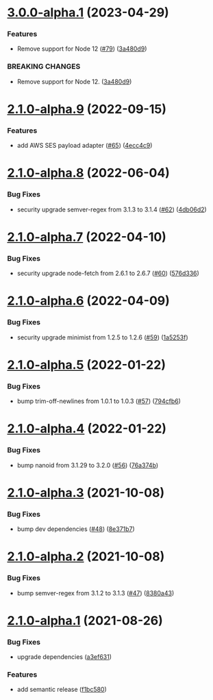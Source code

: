 # [3.0.0-alpha.1](https://github.com/parse-community/parse-server-api-mail-adapter/compare/2.1.0-alpha.9...3.0.0-alpha.1) (2023-04-29)


### Features

* Remove support for Node 12 ([#79](https://github.com/parse-community/parse-server-api-mail-adapter/issues/79)) ([3a480d9](https://github.com/parse-community/parse-server-api-mail-adapter/commit/3a480d98f58be723945cd78e3eaa18a2062af1ed))


### BREAKING CHANGES

* Remove support for Node 12. ([3a480d9](3a480d9))

# [2.1.0-alpha.9](https://github.com/parse-community/parse-server-api-mail-adapter/compare/2.1.0-alpha.8...2.1.0-alpha.9) (2022-09-15)


### Features

* add AWS SES payload adapter ([#65](https://github.com/parse-community/parse-server-api-mail-adapter/issues/65)) ([4ecc4c9](https://github.com/parse-community/parse-server-api-mail-adapter/commit/4ecc4c9a119fbfcfd658dc7b73e28acaceba9c67))

# [2.1.0-alpha.8](https://github.com/parse-community/parse-server-api-mail-adapter/compare/2.1.0-alpha.7...2.1.0-alpha.8) (2022-06-04)


### Bug Fixes

* security upgrade semver-regex from 3.1.3 to 3.1.4 ([#62](https://github.com/parse-community/parse-server-api-mail-adapter/issues/62)) ([4db06d2](https://github.com/parse-community/parse-server-api-mail-adapter/commit/4db06d218f5b4358701c8f8601a271f2da650ca1))

# [2.1.0-alpha.7](https://github.com/mtrezza/parse-server-api-mail-adapter/compare/2.1.0-alpha.6...2.1.0-alpha.7) (2022-04-10)


### Bug Fixes

* security upgrade node-fetch from 2.6.1 to 2.6.7 ([#60](https://github.com/mtrezza/parse-server-api-mail-adapter/issues/60)) ([576d336](https://github.com/mtrezza/parse-server-api-mail-adapter/commit/576d3365c296adfb0ccd5706d56fae6477f1946c))

# [2.1.0-alpha.6](https://github.com/mtrezza/parse-server-api-mail-adapter/compare/2.1.0-alpha.5...2.1.0-alpha.6) (2022-04-09)


### Bug Fixes

* security upgrade minimist from 1.2.5 to 1.2.6 ([#59](https://github.com/mtrezza/parse-server-api-mail-adapter/issues/59)) ([1a5253f](https://github.com/mtrezza/parse-server-api-mail-adapter/commit/1a5253fd81d763c7f123fa14d788edbc83e04027))

# [2.1.0-alpha.5](https://github.com/mtrezza/parse-server-api-mail-adapter/compare/2.1.0-alpha.4...2.1.0-alpha.5) (2022-01-22)


### Bug Fixes

* bump trim-off-newlines from 1.0.1 to 1.0.3 ([#57](https://github.com/mtrezza/parse-server-api-mail-adapter/issues/57)) ([794cfb6](https://github.com/mtrezza/parse-server-api-mail-adapter/commit/794cfb642678ac83b22c2c666eb9e109cc84e0df))

# [2.1.0-alpha.4](https://github.com/mtrezza/parse-server-api-mail-adapter/compare/2.1.0-alpha.3...2.1.0-alpha.4) (2022-01-22)


### Bug Fixes

* bump nanoid from 3.1.29 to 3.2.0 ([#56](https://github.com/mtrezza/parse-server-api-mail-adapter/issues/56)) ([76a374b](https://github.com/mtrezza/parse-server-api-mail-adapter/commit/76a374b52100e1ce05823300da8a2df21d64ac6c))

# [2.1.0-alpha.3](https://github.com/mtrezza/parse-server-api-mail-adapter/compare/2.1.0-alpha.2...2.1.0-alpha.3) (2021-10-08)


### Bug Fixes

* bump dev dependencies ([#48](https://github.com/mtrezza/parse-server-api-mail-adapter/issues/48)) ([8e371b7](https://github.com/mtrezza/parse-server-api-mail-adapter/commit/8e371b7499605ac57cfe985b92032bddd270153d))

# [2.1.0-alpha.2](https://github.com/mtrezza/parse-server-api-mail-adapter/compare/2.1.0-alpha.1...2.1.0-alpha.2) (2021-10-08)


### Bug Fixes

* bump semver-regex from 3.1.2 to 3.1.3 ([#47](https://github.com/mtrezza/parse-server-api-mail-adapter/issues/47)) ([8380a43](https://github.com/mtrezza/parse-server-api-mail-adapter/commit/8380a436cb3adc1c5519bdaa4e1dfd5f8259d879))

# [2.1.0-alpha.1](https://github.com/mtrezza/parse-server-api-mail-adapter/compare/2.0.0...2.1.0-alpha.1) (2021-08-26)


### Bug Fixes

* upgrade dependencies ([a3ef631](https://github.com/mtrezza/parse-server-api-mail-adapter/commit/a3ef631894861e3bb1b29dc0b67c9c18b43b0410))
### Features

* add semantic release ([f1bc580](https://github.com/mtrezza/parse-server-api-mail-adapter/commit/f1bc580a471d087c7b936e42af5bed9ea45172f3))
